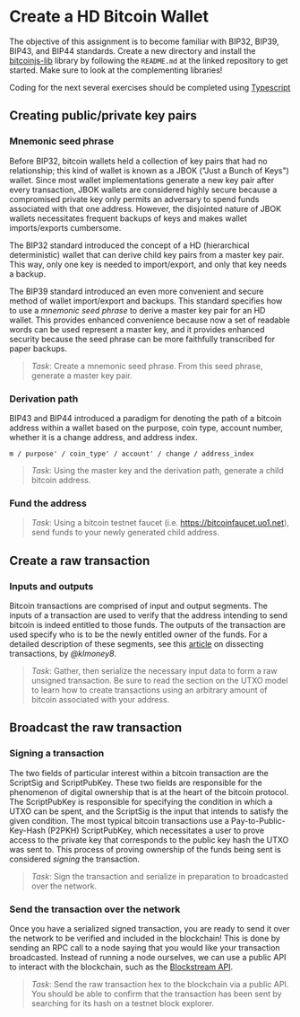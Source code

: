 # Create a HD Bitcoin Wallet

The objective of this assignment is to become familiar with BIP32, BIP39, BIP43, and BIP44 standards. Create a new directory and install the [bitcoinjs-lib](https://github.com/bitcoinjs/bitcoinjs-lib) library by following the `README.md` at the linked repository to get started. Make sure to look at the complementing libraries!

Coding for the next several exercises should be completed using [Typescript](https://github.com/Blockchain-Research-Team/blockchain-training/blob/main/extras/Typescript%20Resources.md)

## Creating public/private key pairs

### Mnemonic seed phrase

Before BIP32, bitcoin wallets held a collection of key pairs that had no relationship; this kind of wallet is known as a JBOK ("Just a Bunch of Keys") wallet. Since most wallet implementations generate a new key pair after every transaction, JBOK wallets are considered highly secure because a compromised private key only permits an adversary to spend funds associated with that one address. However, the disjointed nature of JBOK wallets necessitates frequent backups of keys and makes wallet imports/exports cumbersome. 

The BIP32 standard introduced the concept of a HD (hierarchical deterministic) wallet that can derive child key pairs from a master key pair. This way, only one key is needed to import/export, and only that key needs a backup.

The BIP39 standard introduced an even more convenient and secure method of wallet import/export and backups. This standard specifies how to use a *mnemonic seed phrase* to derive a master key pair for an HD wallet. This provides enhanced convenience because now a set of readable words can be used represent a master key, and it provides enhanced security because the seed phrase can be more faithfully transcribed for paper backups.

> *Task*: Create a mnemonic seed phrase. From this seed phrase, generate a master key pair.

### Derivation path

BIP43 and BIP44 introduced a paradigm for denoting the path of a bitcoin address within a wallet based on the purpose, coin type, account number, whether it is a change address, and address index.

`m / purpose' / coin_type' / account' / change / address_index`

> *Task*: Using the master key and the derivation path, generate a child bitcoin address.

### Fund the address

> *Task*: Using a bitcoin testnet faucet (i.e. https://bitcoinfaucet.uo1.net), send funds to your newly generated child address. 

## Create a raw transaction 

### Inputs and outputs

Bitcoin transactions are comprised of input and output segments. The inputs of a transaction are used to verify that the address intending to send bitcoin is indeed entitled to those funds. The outputs of the transaction are used specify who is to be the newly entitled owner of the funds. For a detailed description of these segments, see this [article](https://klmoney.wordpress.com/bitcoin-dissecting-transactions-part-1/) on dissecting transactions, by *@klmoney8*.

> *Task*: Gather, then serialize the necessary input data to form a raw unsigned transaction. Be sure to read the section on the UTXO model to learn how to create transactions using an arbitrary amount of bitcoin associated with your address.

## Broadcast the raw transaction

### Signing a transaction

The two fields of particular interest within a bitcoin transaction are the ScriptSig and ScriptPubKey. These two fields are responsible for the phenomenon of digital ownership that is at the heart of the bitcoin protocol. The ScriptPubKey is responsible for specifying the condition in which a UTXO can be spent, and the ScriptSig is the input that intends to satisfy the given condition. The most typical bitcoin transactions use a Pay-to-Public-Key-Hash (P2PKH) ScriptPubKey, which necessitates a user to prove access to the private key that corresponds to the public key hash the UTXO was sent to. This process of proving ownership of the funds being sent is considered *signing* the transaction.

> *Task*: Sign the transaction and serialize in preparation to broadcasted over the network.

### Send the transaction over the network

Once you have a serialized signed transaction, you are ready to send it over the network to be verified and included in the blockchain! This is done by sending an RPC call to a node saying that you would like your transaction broadcasted. Instead of running a node ourselves, we can use a public API to interact with the blockchain, such as the [Blockstream API](https://github.com/Blockstream/esplora/blob/master/API.md).

> *Task*: Send the raw transaction hex to the blockchain via a public API. You should be able to confirm that the transaction has been sent by searching for its hash on a testnet block explorer.
